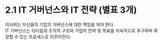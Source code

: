 # 2.1 IT 거버넌스와 IT 전략 (별표 3개)

이사회는 자신들의 기업의 거버넌스에 대한 책임을 져야 한다.  
IT 거버넌스는 리더쉽과 조직적 구조와 기업이 전략 및 목표를 지속적으로 추구하며 확장할 수 있는 프로세스로 이루어진다.
